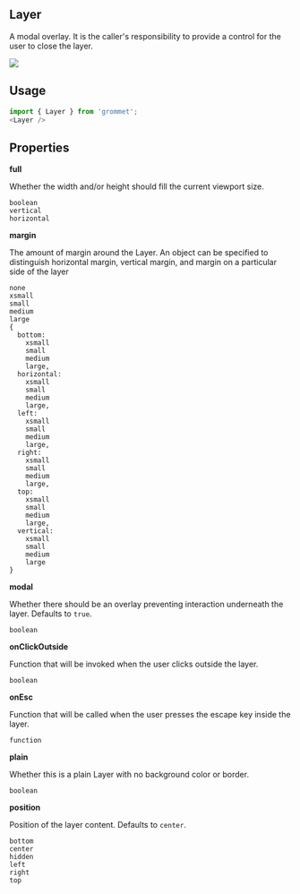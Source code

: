 ## Layer
A modal overlay. It is the caller's responsibility to provide a control for
      the user to close the layer.

[![](https://codesandbox.io/static/img/play-codesandbox.svg)](https://codesandbox.io/s/github/grommet/grommet-sandbox?initialpath=layer&module=%2Fsrc%2FLayer.js)
## Usage

```javascript
import { Layer } from 'grommet';
<Layer />
```

## Properties

**full**

Whether the width and/or height should fill the current viewport size.

```
boolean
vertical
horizontal
```

**margin**

The amount of margin around the Layer. An object can be specified to
distinguish horizontal margin, vertical margin, and margin on a
particular side of the layer

```
none
xsmall
small
medium
large
{
  bottom: 
    xsmall
    small
    medium
    large,
  horizontal: 
    xsmall
    small
    medium
    large,
  left: 
    xsmall
    small
    medium
    large,
  right: 
    xsmall
    small
    medium
    large,
  top: 
    xsmall
    small
    medium
    large,
  vertical: 
    xsmall
    small
    medium
    large
}
```

**modal**

Whether there should be an overlay preventing interaction underneath the layer. Defaults to `true`.

```
boolean
```

**onClickOutside**

Function that will be invoked when the user clicks outside the layer.

```
boolean
```

**onEsc**

Function that will be called when the user presses the escape key inside the layer.

```
function
```

**plain**

Whether this is a plain Layer with no background color or border.

```
boolean
```

**position**

Position of the layer content. Defaults to `center`.

```
bottom
center
hidden
left
right
top
```
  